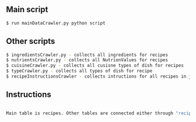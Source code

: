 ## Main script

```bash
$ run mainDataCrawler.py python script
```

## Other scripts
```bash
$ ingredientsCrawler.py - collects all ingredients for recipes
$ nutrientsCrawler.py - collects all NutrionValues for recipes
$ cuisineCrawler.py - collects all cusisne types of dish for recipes
$ typeCrawler.py - collects all types of dish for recipe
$ recipeInstructionsCrawler - collects intructions for all recipes in json format

```

## Instructions
```bash

Main table is recipes. Other tables are connected either through "recipe_id" or "link"

```

